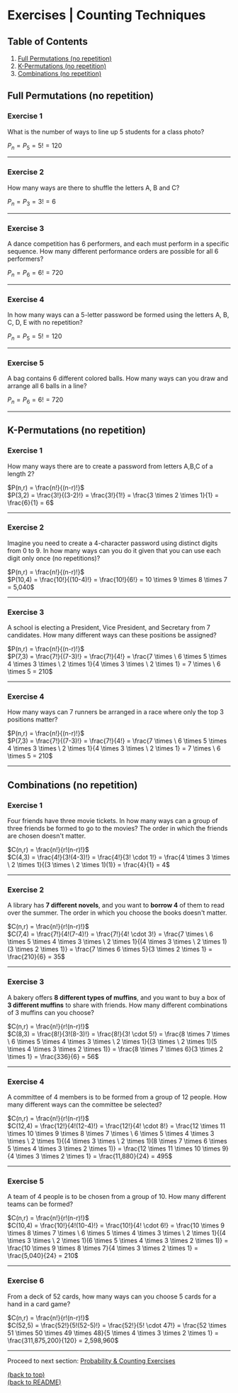 # Exercises | Counting Techniques

## Table of Contents

1. [Full Permutations (no repetition)](#full-permutations-no-repetition)
2. [K-Permutations (no repetition)](#k-permutations-no-repetition)
3. [Combinations (no repetition)](#combinations-no-repetition)

## Full Permutations (no repetition)

### Exercise 1

What is the number of ways to line up 5 students for a class photo?

$P_n = P_5 = 5! = 120$

---

### Exercise 2

How many ways are there to shuffle the letters A, B and C?

$P_n = P_3 = 3! = 6$

---

### Exercise 3

A dance competition has 6 performers, and each must perform in a specific sequence. How many different performance orders are possible for all 6 performers?

$P_n = P_6 = 6! = 720$

---

### Exercise 4

In how many ways can a 5-letter password be formed using the letters A, B, C, D, E with no repetition?

$P_n = P_5 = 5! = 120$

---

### Exercise 5

A bag contains 6 different colored balls. How many ways can you draw and arrange all 6 balls in a line?

$P_n = P_6 = 6! = 720$

---

## K-Permutations (no repetition)

### Exercise 1

How many ways there are to create a password from letters A,B,C of a length 2?

$P(n,r) = \frac{n!}{(n-r)!}$  
$P(3,2) = \frac{3!}{(3-2)!} = \frac{3!}{1!} = \frac{3 \times 2 \times 1}{1} = \frac{6}{1} = 6$

---

### Exercise 2

Imagine you need to create a 4-character password using distinct digits from 0 to 9. In how many ways can you do it given that you can use each digit only once (no repetitions)?

$P(n,r) = \frac{n!}{(n-r)!}$  
$P(10,4) = \frac{10!}{(10-4)!} = \frac{10!}{6!} = 10 \times 9 \times 8 \times 7 = 5,040$

---

### Exercise 3

A school is electing a President, Vice President, and Secretary from 7 candidates. How many different ways can these positions be assigned?

$P(n,r) = \frac{n!}{(n-r)!}$  
$P(7,3) = \frac{7!}{(7-3)!} = \frac{7!}{4!} = \frac{7 \times \ 6 \times 5 \times 4 \times 3 \times \ 2 \times 1}{4 \times 3 \times \ 2 \times 1} = 7 \times \ 6 \times 5 = 210$

---

### Exercise 4

How many ways can 7 runners be arranged in a race where only the top 3 positions matter?

$P(n,r) = \frac{n!}{(n-r)!}$  
$P(7,3) = \frac{7!}{(7-3)!} = \frac{7!}{4!} = \frac{7 \times \ 6 \times 5 \times 4 \times 3 \times \ 2 \times 1}{4 \times 3 \times \ 2 \times 1} = 7 \times \ 6 \times 5 = 210$

---

## Combinations (no repetition)

### Exercise 1

Four friends have three movie tickets. In how many ways can a group of three friends be formed to go to the movies? The order in which the friends are chosen doesn't matter.

$C(n,r) = \frac{n!}{r!(n-r)!}$  
$C(4,3) = \frac{4!}{3!(4-3)!} = \frac{4!}{3! \cdot 1!} = \frac{4 \times 3 \times \ 2 \times 1}{(3 \times \ 2 \times 1)(1)} = \frac{4}{1} = 4$

---

### Exercise 2

A library has **7 different novels**, and you want to **borrow 4** of them to read over the summer. The order in which you choose the books doesn't matter.

$C(n,r) = \frac{n!}{r!(n-r)!}$  
$C(7,4) = \frac{7!}{4!(7-4)!} = \frac{7!}{4! \cdot 3!} = \frac{7 \times \ 6 \times 5 \times 4 \times 3 \times \ 2 \times 1}{(4 \times 3 \times \ 2 \times 1)(3 \times 2 \times 1)} = \frac{7 \times 6 \times 5}{3 \times 2 \times 1} = \frac{210}{6} = 35$

---

### Exercise 3

A bakery offers **8 different types of muffins**, and you want to buy a box of **3 different muffins** to share with friends. How many different combinations of 3 muffins can you choose?

$C(n,r) = \frac{n!}{r!(n-r)!}$  
$C(8,3) = \frac{8!}{3!(8-3)!} = \frac{8!}{3! \cdot 5!} = \frac{8 \times 7 \times \ 6 \times 5 \times 4 \times 3 \times \ 2 \times 1}{(3 \times \ 2 \times 1)(5 \times 4 \times 3 \times 2 \times 1)} = \frac{8 \times 7 \times 6}{3 \times 2 \times 1} = \frac{336}{6} = 56$

---

### Exercise 4

A committee of 4 members is to be formed from a group of 12 people. How many different ways can the committee be selected?

$C(n,r) = \frac{n!}{r!(n-r)!}$  
$C(12,4) = \frac{12!}{4!(12-4)!} = \frac{12!}{4! \cdot 8!} = \frac{12 \times 11 \times 10 \times 9 \times 8 \times 7 \times \ 6 \times 5 \times 4 \times 3 \times \ 2 \times 1}{(4 \times 3 \times \ 2 \times 1)(8 \times 7 \times 6 \times 5 \times 4 \times 3 \times 2 \times 1)} = \frac{12 \times 11 \times 10 \times 9}{4 \times 3 \times 2 \times 1} = \frac{11,880}{24} = 495$

---

### Exercise 5

A team of 4 people is to be chosen from a group of 10. How many different teams can be formed?

$C(n,r) = \frac{n!}{r!(n-r)!}$  
$C(10,4) = \frac{10!}{4!(10-4)!} = \frac{10!}{4! \cdot 6!} = \frac{10 \times 9 \times 8 \times 7 \times \ 6 \times 5 \times 4 \times 3 \times \ 2 \times 1}{(4 \times 3 \times \ 2 \times 1)(6 \times 5 \times 4 \times 3 \times 2 \times 1)} = \frac{10 \times 9 \times 8 \times 7}{4 \times 3 \times 2 \times 1} = \frac{5,040}{24} = 210$

---

### Exercise 6

From a deck of 52 cards, how many ways can you choose 5 cards for a hand in a card game?

$C(n,r) = \frac{n!}{r!(n-r)!}$  
$C(52,5) = \frac{52!}{5!(52-5)!} = \frac{52!}{5! \cdot 47!} = \frac{52 \times 51 \times 50 \times 49 \times 48}{5 \times 4 \times 3 \times 2 \times 1} = \frac{311,875,200}{120} = 2,598,960$

---

Proceed to next section: [Probability & Counting Exercises](/s01_probability_intro/exercises-probability-counting.md)

[(back to top)](#table-of-contents)  
[(back to README)](/README.md)
